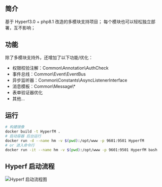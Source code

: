 ## 简介
基于 Hyperf3.0 + php8.1 改造的多模块支持项目；
每个模块也可以轻松独立部署，互不影响；

## 功能 
除了多模块支持外，还增加了以下功能/优化：

- 权限校验注解：Common\Annotation\AuthCheck
- 事件总线：Common\Event\EventBus
- 异步监听器：Common\Constants\AsyncListenerInterface
- 消息模板：Common\Message\\*
- 表单验证器优化
- 其他...

## 运行
```bash
# 构建镜像
docker build -t HyperfM . 
# 启动容器 后台运行
docker run -d --name hm -v $(pwd):/opt/www -p 9601:9501 HyperfM
# or 进入命令行
docker run -it --name hm -v $(pwd):/opt/www -p 9601:9501 HyperfM bash
```

## Hyperf 启动流程
![Hyperf 启动流程图](https://app-res.thisnet.cn/thisnet/upload2025-03-29T20:37:47.png)